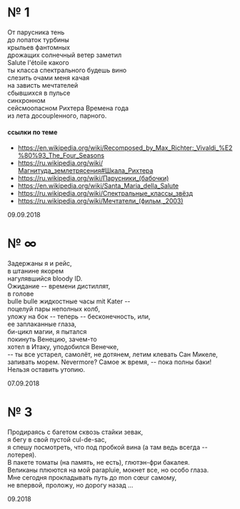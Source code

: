 # № 1

От парусника тень  
до лопаток турбины   
крыльев фантомных  
дрожащих 
солнечный ветер заметил  
Salute l'étoile какого   
ты класса спектрального будешь вино    
слезить очами меня качая  
на зависть мечтателей   
сбывшихся в пульсе  
синхронном   
сейсмоопасном Рихтера Времена года  
из лета доcoupleнного, парного.  



#### ссылки по теме

- https://en.wikipedia.org/wiki/Recomposed_by_Max_Richter:_Vivaldi_%E2%80%93_The_Four_Seasons
- https://ru.wikipedia.org/wiki/Магнитуда_землетрясения#Шкала_Рихтера
- https://ru.wikipedia.org/wiki/Парусники_(бабочки)
- https://en.wikipedia.org/wiki/Santa_Maria_della_Salute  
- https://ru.wikipedia.org/wiki/Спектральные_классы_звёзд
- https://ru.wikipedia.org/wiki/Мечтатели_(фильм,_2003)  

09.09.2018



# № ∞
Задержаны я и рейс,   
в штанине якорем   
нагулявшийся bloody ID.  
Ожидание -- времени дистиллят,    
в голове   
bulle bulle жидкостные часы mit Kater --  
поцелуй пары неполных колб,   
уложу на бок -- 
теперь -- бесконечность, или,   
ее заплаканные глаза,   
би-цикл магии, я пытался  
покинуть Венецию, зачем-то  
хотел в Итаку, уподобился Венечке,  
-- ты все устарел, самолёт, не дотянем, летим клевать Сан Микеле, запивать морем. Nevermore? Самое ж время, -- пока полны баки!   
Нельзя оставить утопию.  

07.09.2018




# № 3
Продираясь с багетом сквозь стайки зевак,  
я бегу в свой пустой cul-de-sac,  
я спешу посмотреть, что под пробкой вина (а там ведь всегда -- лотерея).    
В пакете томаты (на память, не есть), глютэн-фри бакалея.    
Великаны плюются на мой parapluie, мокнет все, но особо глаза.   
Мне сегодня прокладывать путь до mon cœur самому,   
не впервой, проложу, но дорогу назад …   

09.2018


